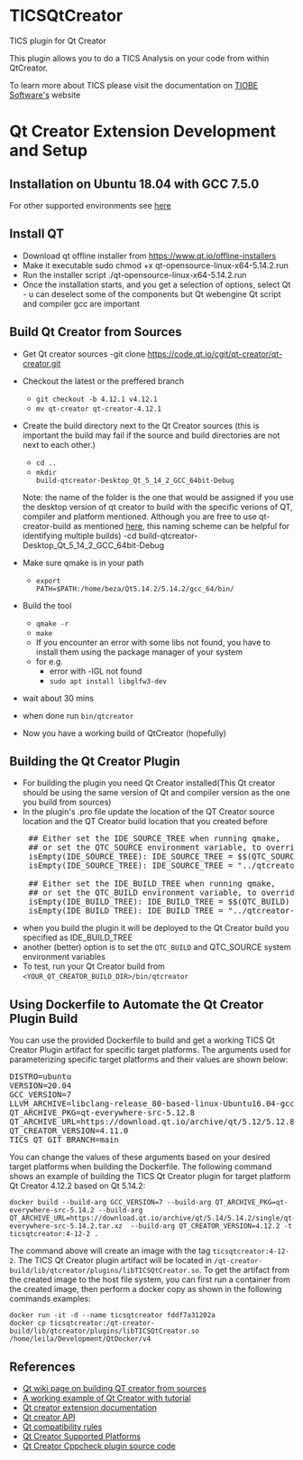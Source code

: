 # TICSQtCreator
TICS plugin for Qt Creator

This plugin allows you to do a TICS Analysis on your code from within QtCreator.

To learn more about TICS please visit the documentation on [TIOBE Software's](https://tiobe.com/tics/tics-framework/) website

# Qt Creator Extension Development and Setup

## Installation on Ubuntu 18.04 with GCC 7.5.0

For other supported environments see [here](https://doc.qt.io/qtcreator/creator-os-supported-platforms.html)

Install QT
---------------------------

- Download qt offline installer from https://www.qt.io/offline-installers
- Make it executable
    sudo chmod +x qt-opensource-linux-x64-5.14.2.run
- Run the installer script
 ./qt-opensource-linux-x64-5.14.2.run
- Once the installation starts, and you get a selection of options, select Qt - u can deselect some of the components but Qt webengine Qt script and compiler gcc are important

Build Qt Creator from Sources
-------------------------
- Get Qt creator sources
    -git clone https://code.qt.io/cgit/qt-creator/qt-creator.git
- Checkout the latest or the preffered branch
  - <code>git checkout -b  4.12.1 v4.12.1</code>
  - <code>mv qt-creator qt-creator-4.12.1</code>
- Create the build directory next to the Qt Creator sources (this is important the build may fail if the source and build directories are not next to each other.)
  - <code>cd ..</code>
  - <code>mkdir build-qtcreator-Desktop_Qt_5_14_2_GCC_64bit-Debug</code>

  Note: the name of the folder is the one that would be assigned if you use the desktop version of qt creator to build with the specific verions of QT, compiler and platform mentioned. Although you are free to use qt-creator-build as mentioned [here](https://wiki.qt.io/Building_Qt_Creator_from_Git), this naming scheme can be helpful for identifying multiple builds)
-cd build-qtcreator-Desktop_Qt_5_14_2_GCC_64bit-Debug
- Make sure qmake is in your path
  - <code>export PATH=$PATH:/home/beza/Qt5.14.2/5.14.2/gcc_64/bin/</code>
- Build the tool
  - <code>qmake -r <QtCreatorSourceDir></code>
  - <code>make</code>
  - If you encounter an error with some libs not found, you have to install them using the package manager of your system
  - for e.g.
    - error with -lGL not found
    - <code>sudo apt install libglfw3-dev</code>
- wait about 30 mins
- when done run <code>bin/qtcreator </code>
- Now you have a working build of QtCreator (hopefully)

Building the Qt Creator Plugin
--------------------------------------
- For building the plugin you need Qt Creator installed(This Qt creator should be using the same version of Qt and compiler version as the one you build from sources)
- In the plugin's .pro file update the location of the QT Creator source location and the QT Creator build location that you created before
 <pre>
    ## Either set the IDE_SOURCE_TREE when running qmake,
    ## or set the QTC_SOURCE environment variable, to override the default setting
    isEmpty(IDE_SOURCE_TREE): IDE_SOURCE_TREE = $$(QTC_SOURCE)
    isEmpty(IDE_SOURCE_TREE): IDE_SOURCE_TREE = "../qtcreator-src/qt-creator-4.12.1"

    ## Either set the IDE_BUILD_TREE when running qmake,
    ## or set the QTC_BUILD environment variable, to override the default setting
    isEmpty(IDE_BUILD_TREE): IDE_BUILD_TREE = $$(QTC_BUILD)
    isEmpty(IDE_BUILD_TREE): IDE_BUILD_TREE = "../qtcreator-build/build-qtcreator-Desktop_Qt_5_14_2_GCC_64bit-Debug"
</pre>
- when you build the plugin it will be deployed to the Qt Creator build you specified as IDE_BUILD_TREE
- another (better) option is to set the <code>QTC_BUILD</code> and QTC_SOURCE</code> system environment variables
- To test, run your Qt Creator build from <code><YOUR_QT_CREATOR_BUILD_DIR>/bin/qtcreator</code>

Using Dockerfile to Automate the Qt Creator Plugin Build
--------------------------------------------------------
You can use the provided Dockerfile to build and get a working TICS Qt Creator Plugin artifact for specific target platforms.
The arguments used for parameterizing specific target platforms and their values are shown below:

<pre>
DISTRO=ubuntu
VERSION=20.04
GCC_VERSION=7
LLVM_ARCHIVE=libclang-release_80-based-linux-Ubuntu16.04-gcc5.3-x86_64.7z  
QT_ARCHIVE_PKG=qt-everywhere-src-5.12.8
QT_ARCHIVE_URL=https://download.qt.io/archive/qt/5.12/5.12.8/single/qt-everywhere-src-5.12.8.tar.xz
QT_CREATOR_VERSION=4.11.0
TICS_QT_GIT_BRANCH=main
</pre>

You can change the values of these arguments based on your desired target platforms when building the Dockerfile. The following command shows an example of building the TICS Qt Creator plugin for target platform Qt Creator 4.12.2 based on Qt 5.14.2:

```
docker build --build-arg GCC_VERSION=7 --build-arg QT_ARCHIVE_PKG=qt-everywhere-src-5.14.2 --build-arg QT_ARCHIVE_URL=https://download.qt.io/archive/qt/5.14/5.14.2/single/qt-everywhere-src-5.14.2.tar.xz  --build-arg QT_CREATOR_VERSION=4.12.2 -t ticsqtcreator:4-12-2 .
```
The command above will create an image with the tag `ticsqtcreator:4-12-2`. The TICS Qt Creator plugin artifact will be located in `/qt-creator-build/lib/qtcreator/plugins/libTICSQtCreator.so`. To get the artifact from the created image to the host file system, you can first run a container from the created image, then perform a docker copy as shown in the following commands examples:

```
docker run -it -d --name ticsqtcreator fddf7a31202a
docker cp ticsqtcreator:/qt-creator-build/lib/qtcreator/plugins/libTICSQtCreator.so /home/leila/Development/QtDocker/v4
```

## References
- [Qt wiki page on building QT creator from sources](https://wiki.qt.io/Building_Qt_Creator_from_Git)
- [A working example of Qt Creator with tutorial](http://blog.davidecoppola.com/2019/12/how-to-create-a-qt-creator-plugin/)
- [Qt creator extension documentation](https://doc.qt.io/qtcreator-extending/first-plugin.html)
- [Qt creator API](https://doc.qt.io/qtcreator-extending/qtcreator-api.html)
- [Qt compatibility rules](https://doc.qt.io/qtcreator-extending/coding-style.html#binary-and-source-compatibility)
- [Qt Creator Supported Platforms](https://doc.qt.io/qtcreator/creator-os-supported-platforms.html)
- [Qt Creator Cppcheck plugin source code](https://github.com/OneMoreGres/qtc-cppcheck/blob/master/src/QtcCppcheckPlugin.cpp)
